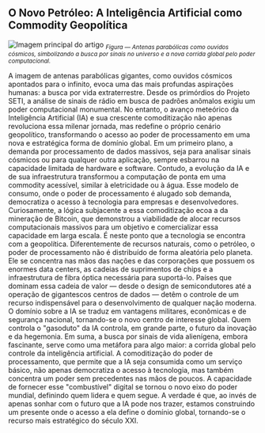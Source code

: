## O Novo Petróleo: A Inteligência Artificial como Commodity Geopolítica

![Imagem principal do artigo](assets/img/2025_09_23_IMAGE_001.png)
<sub><em>Figura — Antenas parabólicas como ouvidos cósmicos, simbolizando a busca por sinais no universo e a nova corrida global pelo poder computacional.</em></sub>

A imagem de antenas parabólicas gigantes, como ouvidos cósmicos apontados para o infinito, evoca uma das mais profundas aspirações humanas: a busca por vida extraterrestre. Desde os primórdios do Projeto SETI, a análise de sinais de rádio em busca de padrões anômalos exigiu um poder computacional monumental. No entanto, o avanço meteórico da Inteligência Artificial (IA) e sua crescente comoditização não apenas revoluciona essa milenar jornada, mas redefine o próprio cenário geopolítico, transformando o acesso ao poder de processamento em uma nova e estratégica forma de domínio global.
Em um primeiro plano, a demanda por processamento de dados massivos, seja para analisar sinais cósmicos ou para qualquer outra aplicação, sempre esbarrou na capacidade limitada de hardware e software. Contudo, a evolução da IA e de sua infraestrutura transformou a computação de ponta em uma commodity acessível, similar à eletricidade ou à água. Esse modelo de consumo, onde o poder de processamento é alugado sob demanda, democratiza o acesso à tecnologia para empresas e desenvolvedores. Curiosamente, a lógica subjacente a essa comoditização ecoa a da mineração de Bitcoin, que demonstrou a viabilidade de alocar recursos computacionais massivos para um objetivo e comercializar essa capacidade em larga escala.
É neste ponto que a tecnologia se encontra com a geopolítica. Diferentemente de recursos naturais, como o petróleo, o poder de processamento não é distribuído de forma aleatória pelo planeta. Ele se concentra nas mãos das nações e das corporações que possuem os enormes data centers, as cadeias de suprimentos de chips e a infraestrutura de fibra óptica necessária para suportá-lo. Países que dominam essa cadeia de valor — desde o design de semicondutores até a operação de gigantescos centros de dados — detêm o controle de um recurso indispensável para o desenvolvimento de qualquer nação moderna. O domínio sobre a IA se traduz em vantagens militares, econômicas e de segurança nacional, tornando-se o novo centro de interesse global. Quem controla o "gasoduto" da IA controla, em grande parte, o futuro da inovação e da hegemonia.
Em suma, a busca por sinais de vida alienígena, embora fascinante, serve como uma metáfora para algo maior: a corrida global pelo controle da inteligência artificial. A comoditização do poder de processamento, que permite que a IA seja consumida como um serviço básico, não apenas democratiza o acesso à tecnologia, mas também concentra um poder sem precedentes nas mãos de poucos. A capacidade de fornecer esse "combustível" digital se tornou o novo eixo do poder mundial, definindo quem lidera e quem segue. A verdade é que, ao invés de apenas sonhar com o futuro que a IA pode nos trazer, estamos construindo um presente onde o acesso a ela define o domínio global, tornando-se o recurso mais estratégico do século XXI.

